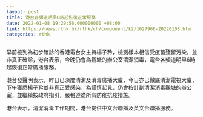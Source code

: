 ```yaml
---
layout: post
title: 港台各頻道明早6時起恢復正常服務　
date: 2022-01-08 19:29:56.000000000 +08:00
link: https://news.rthk.hk/rthk/ch/component/k2/1627966-20220108.htm
categories: rthk
---
```


早前被列為初步確診的香港電台女主持楊子矜，檢測樣本相信受疫苗殘留污染，並非真正確診，港台表示，今晚仍會為觀塘的辦公室清潔消毒，電台各頻道明早6時起恢復正常廣播服務。

港台發聲明表示，昨日已深度清潔及消毒廣播大廈，今日亦已徹底清潔電視大廈，下午獲悉楊子矜並非真正受感染，為謹慎起見，仍會按計劃清潔消毒觀塘的辦公室，並繼續按政府指引，嚴格遵從所有防疫抗疫措施。
 
港台表示，清潔消毒工作期間，港台提供中文台聯播及英文台聯播服務。
